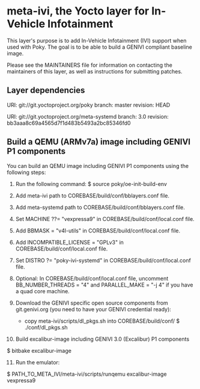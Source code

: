 meta-ivi, the Yocto layer for In-Vehicle Infotainment
=====================================================

This layer's purpose is to add In-Vehicle Infotainment (IVI) support when
used with Poky.  The goal is to be able to build a GENIVI compliant baseline
image.

Please see the MAINTAINERS file for information on contacting the maintainers
of this layer, as well as instructions for submitting patches.


Layer dependencies
------------------

URI: git://git.yoctoproject.org/poky
branch: master
revision: HEAD

URI: git://git.yoctoproject.org/meta-systemd
branch: 3.0
revision: bb3aaa8c69a4565d7f1d483b5493a2bc85346fd0


Build a QEMU (ARMv7a) image including GENIVI P1 components
----------------------------------------------------------

You can build an QEMU image including GENIVI P1 components using the following steps:

1. Run the following command: $ source poky/oe-init-build-env

2. Add meta-ivi path to COREBASE/build/conf/bblayers.conf file.

3. Add meta-systemd path to COREBASE/build/conf/bblayers.conf file.

4. Set MACHINE ??= "vexpressa9" in COREBASE/build/conf/local.conf file.

5. Add BBMASK = "v4l-utils" in COREBASE/build/conf/local.conf file.

6. Add INCOMPATIBLE_LICENSE = "GPLv3" in COREBASE/build/conf/local.conf file.

7. Set DISTRO ?= "poky-ivi-systemd" in COREBASE/build/conf/local.conf file.

8. Optional: In COREBASE/build/conf/local.conf file, uncomment BB_NUMBER_THREADS = "4" and PARALLEL_MAKE = "-j 4" if you have a quad core machine.

9. Download the GENIVI specific open source components from git.genivi.org (you need to have your GENIVI credential ready):
   - copy meta-ivi/scripts/dl_pkgs.sh into COREBASE/build/conf/
   $ ./conf/dl_pkgs.sh

10. Build excalibur-image including GENIVI 3.0 (Excalibur) P1 components

   $ bitbake excalibur-image

11. Run the emulator:

   $ PATH_TO_META_IVI/meta-ivi/scripts/runqemu excalibur-image vexpressa9
